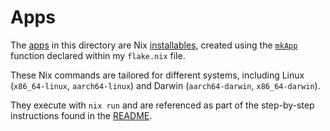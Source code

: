 # Apps
The [apps](https://nixos.org/manual/nix/stable/command-ref/new-cli/nix3-run#apps) in this directory are Nix [installables](https://nix.dev/manual/nix/2.22/command-ref/new-cli/nix?search=#installables), created using the [`mkApp`](https://github.com/anthonymoon/nixos-config/blob/main/flake.nix#L49) function declared within my `flake.nix` file.

These Nix commands are tailored for different systems, including Linux (`x86_64-linux`, `aarch64-linux`) and Darwin (`aarch64-darwin`, `x86_64-darwin`).

They execute with `nix run` and are referenced as part of the step-by-step instructions found in the [README](https://github.com/anthonymoon/nixos-config/blob/main/README.md).
